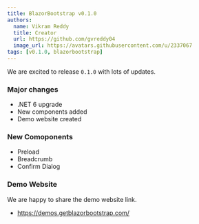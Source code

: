 ```yaml
---
title: BlazorBootstrap v0.1.0
authors:
  name: Vikram Reddy
  title: Creator
  url: https://github.com/gvreddy04
  image_url: https://avatars.githubusercontent.com/u/2337067
tags: [v0.1.0, blazorbootstrap]
---
```


We are excited to release `0.1.0` with lots of updates.

<!--truncate-->

### Major changes

- .NET 6 upgrade
- New components added
- Demo website created

### New Comoponents

- Preload
- Breadcrumb
- Confirm Dialog

### Demo Website

We are happy to share the demo website link.

- https://demos.getblazorbootstrap.com/